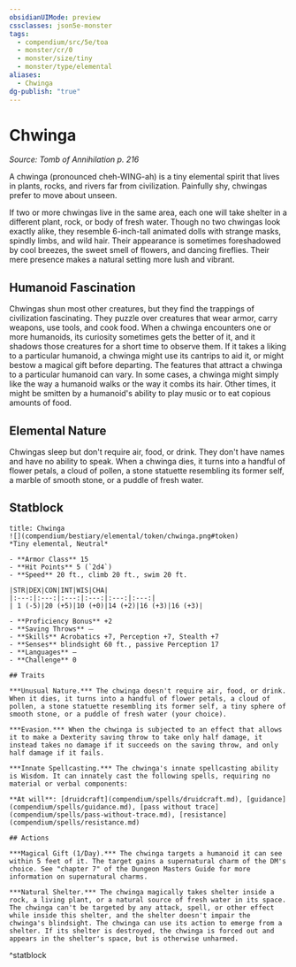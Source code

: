 ```yaml
---
obsidianUIMode: preview
cssclasses: json5e-monster
tags:
  - compendium/src/5e/toa
  - monster/cr/0
  - monster/size/tiny
  - monster/type/elemental
aliases:
  - Chwinga
dg-publish: "true"
---
```

# Chwinga
*Source: Tomb of Annihilation p. 216*  

A chwinga (pronounced cheh-WING-ah) is a tiny elemental spirit that lives in plants, rocks, and rivers far from civilization. Painfully shy, chwingas prefer to move about unseen.

If two or more chwingas live in the same area, each one will take shelter in a different plant, rock, or body of fresh water. Though no two chwingas look exactly alike, they resemble 6-inch-tall animated dolls with strange masks, spindly limbs, and wild hair. Their appearance is sometimes foreshadowed by cool breezes, the sweet smell of flowers, and dancing fireflies. Their mere presence makes a natural setting more lush and vibrant.

## Humanoid Fascination

Chwingas shun most other creatures, but they find the trappings of civilization fascinating. They puzzle over creatures that wear armor, carry weapons, use tools, and cook food. When a chwinga encounters one or more humanoids, its curiosity sometimes gets the better of it, and it shadows those creatures for a short time to observe them. If it takes a liking to a particular humanoid, a chwinga might use its cantrips to aid it, or might bestow a magical gift before departing. The features that attract a chwinga to a particular humanoid can vary. In some cases, a chwinga might simply like the way a humanoid walks or the way it combs its hair. Other times, it might be smitten by a humanoid's ability to play music or to eat copious amounts of food.

## Elemental Nature

Chwingas sleep but don't require air, food, or drink. They don't have names and have no ability to speak. When a chwinga dies, it turns into a handful of flower petals, a cloud of pollen, a stone statuette resembling its former self, a marble of smooth stone, or a puddle of fresh water.

## Statblock

```ad-statblock
title: Chwinga
![](compendium/bestiary/elemental/token/chwinga.png#token)
*Tiny elemental, Neutral*

- **Armor Class** 15 
- **Hit Points** 5 (`2d4`)
- **Speed** 20 ft., climb 20 ft., swim 20 ft.

|STR|DEX|CON|INT|WIS|CHA|
|:---:|:---:|:---:|:---:|:---:|:---:|
| 1 (-5)|20 (+5)|10 (+0)|14 (+2)|16 (+3)|16 (+3)|

- **Proficiency Bonus** +2
- **Saving Throws** ⏤
- **Skills** Acrobatics +7, Perception +7, Stealth +7
- **Senses** blindsight 60 ft., passive Perception 17
- **Languages** —
- **Challenge** 0

## Traits

***Unusual Nature.*** The chwinga doesn't require air, food, or drink. When it dies, it turns into a handful of flower petals, a cloud of pollen, a stone statuette resembling its former self, a tiny sphere of smooth stone, or a puddle of fresh water (your choice).

***Evasion.*** When the chwinga is subjected to an effect that allows it to make a Dexterity saving throw to take only half damage, it instead takes no damage if it succeeds on the saving throw, and only half damage if it fails.

***Innate Spellcasting.*** The chwinga's innate spellcasting ability is Wisdom. It can innately cast the following spells, requiring no material or verbal components:

**At will**: [druidcraft](compendium/spells/druidcraft.md), [guidance](compendium/spells/guidance.md), [pass without trace](compendium/spells/pass-without-trace.md), [resistance](compendium/spells/resistance.md)

## Actions

***Magical Gift (1/Day).*** The chwinga targets a humanoid it can see within 5 feet of it. The target gains a supernatural charm of the DM's choice. See "chapter 7" of the Dungeon Masters Guide for more information on supernatural charms.

***Natural Shelter.*** The chwinga magically takes shelter inside a rock, a living plant, or a natural source of fresh water in its space. The chwinga can't be targeted by any attack, spell, or other effect while inside this shelter, and the shelter doesn't impair the chwinga's blindsight. The chwinga can use its action to emerge from a shelter. If its shelter is destroyed, the chwinga is forced out and appears in the shelter's space, but is otherwise unharmed.
```
^statblock